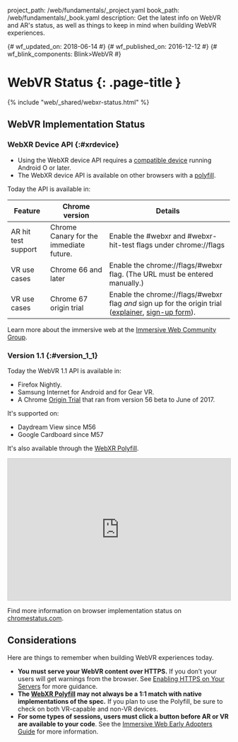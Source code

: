 project_path: /web/fundamentals/_project.yaml
book_path: /web/fundamentals/_book.yaml
description: Get the latest info on WebVR and AR's status, as well as things to keep in mind when building WebVR experiences.

{# wf_updated_on: 2018-06-14 #}
{# wf_published_on: 2016-12-12 #}
{# wf_blink_components: Blink>WebVR #}

# WebVR Status {: .page-title }

{% include "web/_shared/webxr-status.html" %}

## WebVR Implementation Status

### WebXR Device API {:#xrdevice}

* Using the WebXR device API requires a
[compatible device](https://pr-6258-dot-web-central.appspot.com/ar/discover/supported-devices)
running Android O or later.
* The WebXR device API is available on other browsers with a
[polyfill](https://github.com/immersive-web/webxr-polyfill).

Today the API is available in:

| Feature | Chrome version | Details |
| ------- | -------------- | ------- |
| AR hit test support | Chrome Canary for the immediate future. | Enable the &num;webxr and &num;webxr-hit-test flags under chrome://flags |
| VR use cases | Chrome 66 and later | Enable the chrome://flags/#webxr flag. (The URL must be entered manually.) |
| VR use cases | Chrome 67 origin trial | Enable the chrome://flags/#webxr flag *and* sign up for the origin trial ([explainer](https://github.com/GoogleChrome/OriginTrials/blob/gh-pages/developer-guide.md), [sign-up form](http://bit.ly/OriginTrialSignup)). |

Learn more about the immersive web at the [Immersive Web Community Group](https://github.com/immersive-web).

### Version 1.1 {:#version_1_1}

Today the WebVR 1.1 API is available in:

* Firefox Nightly.
* Samsung Internet for Android and for Gear VR.
* A Chrome [Origin
Trial](https://github.com/GoogleChrome/OriginTrials/blob/gh-pages/developer-guide.md)
that ran from version 56 beta to June of 2017.

It's supported on:

 * Daydream View since M56
 * Google Cardboard since M57

It's also available through the [WebXR
Polyfill](https://github.com/immersive-web/webxr-polyfill).

<iframe width="100%" height="320"
  src="https://www.chromestatus.com/feature/4532810371039232?embed"
  style="border: 1px solid #CCC" allowfullscreen>
</iframe>

Find more information on browser implementation status on
[chromestatus.com](https://www.chromestatus.com/features/4532810371039232).

## Considerations

Here are things to remember when building WebVR experiences today.

* **You must serve your WebVR content over HTTPS.** If you don’t your users will
  get warnings from the browser. See [Enabling HTTPS on Your
  Servers](/web/fundamentals/security/encrypt-in-transit/enable-https)
  for more guidance.
* **The [WebXR Polyfill](https://github.com/immersive-web/webxr-polyfill) may not
  always be a 1:1 match with native implementations of the spec.** If you plan
  to use the Polyfill, be sure to check on both VR-capable and non-VR devices.
* **For some types of sessions, users must click a button before
  AR or VR are available to your code**. See the [Immersive Web Early Adopters
  Guide](https://immersive-web.github.io/webxr-reference/) for more information.
